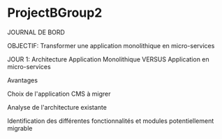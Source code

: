# ProjectBGroup2

JOURNAL DE BORD

OBJECTIF: Transformer une application monolithique en micro-services

JOUR 1:
Architecture Application Monolithique VERSUS Application en micro-services

Avantages

Choix de l'application CMS à migrer

Analyse de l'architecture existante

Identification des différentes fonctionnalités et modules potentiellement migrable
